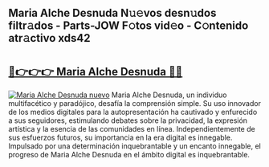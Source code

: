 ## Maria Alche Desnuda N𝚞𝚎vos desn𝚞dos filtr𝚊dos - Parts-JOW F𝚘tos vid𝚎o - C𝚘ntenido atr𝚊ctivo xds42

# <h2><a href="http://mbcfj9h.tromn.icu/?c=Maria+Alche+Desnuda">🔗👉👉👉 Maria Alche Desnuda 🔗🔗</a></h2>

[![Maria Alche Desnuda nuevo](https://i.imgur.com/pEAQMta.gif)](http://mbcfj9h.tromn.icu/?c=Maria+Alche+Desnuda)
Maria Alche Desnuda, un individuo multifacético y paradójico, desafía la comprensión simple. Su uso innovador de los medios digitales para la autopresentación ha cautivado y enfurecido a sus seguidores, estimulando debates sobre la privacidad, la expresión artística y la esencia de las comunidades en línea. Independientemente de sus esfuerzos futuros, su importancia en la era digital es innegable. Impulsado por una determinación inquebrantable y un encanto innegable, el progreso de Maria Alche Desnuda en el ámbito digital es inquebrantable.
